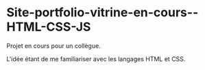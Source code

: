 # Site-portfolio-vitrine-en-cours--HTML-CSS-JS

Projet en cours pour un collègue.

L'idée étant de me familiariser avec les langages HTML et CSS.
